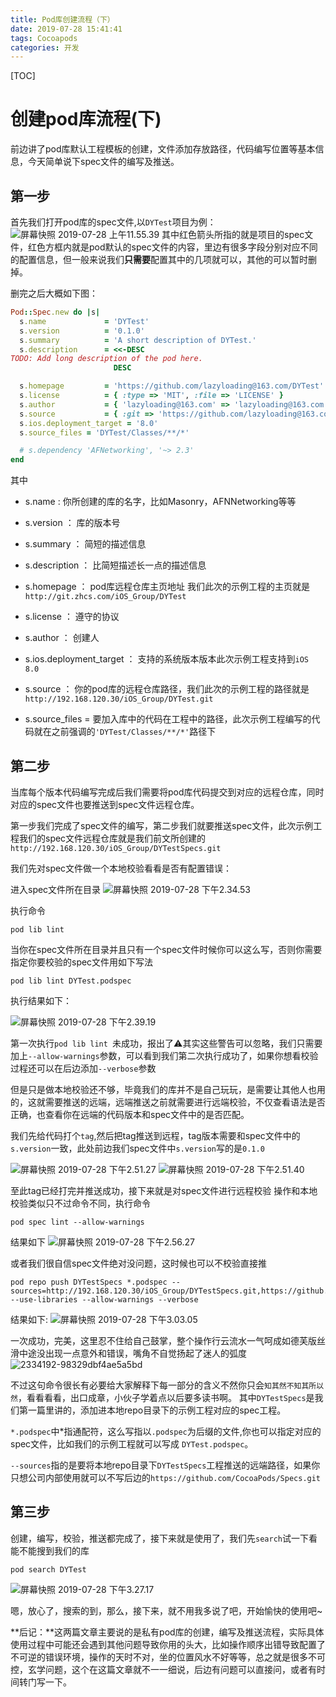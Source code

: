 ```yaml
---
title: Pod库创建流程（下）
date: 2019-07-28 15:41:41
tags: Cocoapods
categories: 开发
---
```

<meta name="referrer" content="no-referrer" />
 [TOC]
 
# 创建pod库流程(下)
前边讲了pod库默认工程模板的创建，文件添加存放路径，代码编写位置等基本信息，今天简单说下spec文件的编写及推送。

## 第一步
首先我们打开pod库的spec文件,以`DYTest`项目为例：
![屏幕快照 2019-07-28 上午11.55.39](media/15642856190114/%E5%B1%8F%E5%B9%95%E5%BF%AB%E7%85%A7%202019-07-28%20%E4%B8%8A%E5%8D%8811.55.39.png)
其中红色箭头所指的就是项目的spec文件，红色方框内就是pod默认的spec文件的内容，里边有很多字段分别对应不同的配置信息，但一般来说我们**只需要**配置其中的几项就可以，其他的可以暂时删掉。

删完之后大概如下图：

```ruby
Pod::Spec.new do |s|
  s.name             = 'DYTest'
  s.version          = '0.1.0'
  s.summary          = 'A short description of DYTest.'
  s.description      = <<-DESC
TODO: Add long description of the pod here.
                       DESC

  s.homepage         = 'https://github.com/lazyloading@163.com/DYTest'
  s.license          = { :type => 'MIT', :file => 'LICENSE' }
  s.author           = { 'lazyloading@163.com' => 'lazyloading@163.com' }
  s.source           = { :git => 'https://github.com/lazyloading@163.com/DYTest.git', :tag => s.version.to_s }
  s.ios.deployment_target = '8.0'
  s.source_files = 'DYTest/Classes/**/*'

  # s.dependency 'AFNetworking', '~> 2.3'
end

```
其中
- s.name : 你所创建的库的名字，比如Masonry，AFNNetworking等等

- s.version ： 库的版本号
- s.summary ： 简短的描述信息
- s.description ： 比简短描述长一点的描述信息
- s.homepage ： pod库远程仓库主页地址 我们此次的示例工程的主页就是 `http://git.zhcs.com/iOS_Group/DYTest` 
- s.license ： 遵守的协议
- s.author ： 创建人
- s.ios.deployment_target ： 支持的系统版本版本此次示例工程支持到`iOS 8.0`
- s.source ： 你的pod库的远程仓库路径，我们此次的示例工程的路径就是`http://192.168.120.30/iOS_Group/DYTest.git`
- s.source_files = 要加入库中的代码在工程中的路径，此次示例工程编写的代码就在之前强调的`'DYTest/Classes/**/*'`路径下

## 第二步

当库每个版本代码编写完成后我们需要将pod库代码提交到对应的远程仓库，同时对应的spec文件也要推送到spec文件远程仓库。

第一步我们完成了spec文件的编写，第二步我们就要推送spec文件，此次示例工程我们的spec文件远程仓库就是我们前文所创建的`http://192.168.120.30/iOS_Group/DYTestSpecs.git`

我们先对spec文件做一个本地校验看看是否有配置错误：

进入spec文件所在目录
![屏幕快照 2019-07-28 下午2.34.53](media/15642856190114/%E5%B1%8F%E5%B9%95%E5%BF%AB%E7%85%A7%202019-07-28%20%E4%B8%8B%E5%8D%882.34.53.png)

执行命令
```
pod lib lint 
```
当你在spec文件所在目录并且只有一个spec文件时候你可以这么写，否则你需要指定你要校验的spec文件用如下写法
```
pod lib lint DYTest.podspec
```
执行结果如下：

![屏幕快照 2019-07-28 下午2.39.19](media/15642856190114/%E5%B1%8F%E5%B9%95%E5%BF%AB%E7%85%A7%202019-07-28%20%E4%B8%8B%E5%8D%882.39.19.png)

第一次执行`pod lib lint `未成功，报出了⚠️其实这些警告可以忽略，我们只需要加上`--allow-warnings`参数，可以看到我们第二次执行成功了，如果你想看校验过程还可以在后边添加`--verbose`参数

但是只是做本地校验还不够，毕竟我们的库并不是自己玩玩，是需要让其他人也用的，这就需要推送的远端，远端推送之前就需要进行远端校验，不仅查看语法是否正确，也查看你在远端的代码版本和spec文件中的是否匹配。

我们先给代码打个`tag`,然后把tag推送到远程，tag版本需要和spec文件中的`s.version`一致，此处前边我们spec文件中`s.version`写的是`0.1.0`

![屏幕快照 2019-07-28 下午2.51.27](media/15642856190114/%E5%B1%8F%E5%B9%95%E5%BF%AB%E7%85%A7%202019-07-28%20%E4%B8%8B%E5%8D%882.51.27.png)
![屏幕快照 2019-07-28 下午2.51.40](media/15642856190114/%E5%B1%8F%E5%B9%95%E5%BF%AB%E7%85%A7%202019-07-28%20%E4%B8%8B%E5%8D%882.51.40.png)

至此tag已经打完并推送成功，接下来就是对spec文件进行远程校验
操作和本地校验类似只不过命令不同，执行命令
```
pod spec lint --allow-warnings
```
结果如下
![屏幕快照 2019-07-28 下午2.56.27](media/15642856190114/%E5%B1%8F%E5%B9%95%E5%BF%AB%E7%85%A7%202019-07-28%20%E4%B8%8B%E5%8D%882.56.27.png)

或者我们很自信spec文件绝对没问题，这时候也可以不校验直接推
```
pod repo push DYTestSpecs *.podspec --sources=http://192.168.120.30/iOS_Group/DYTestSpecs.git,https://github.com/CocoaPods/Specs.git --use-libraries --allow-warnings --verbose
```
结果如下:
![屏幕快照 2019-07-28 下午3.03.05](media/15642856190114/%E5%B1%8F%E5%B9%95%E5%BF%AB%E7%85%A7%202019-07-28%20%E4%B8%8B%E5%8D%883.03.05.png)


一次成功，完美，这里忍不住给自己鼓掌，整个操作行云流水一气呵成如德芙版丝滑中途没出现一点意外和错误，嘴角不自觉扬起了迷人的弧度
![2334192-98329dbf4ae5a5bd](media/15642856190114/2334192-98329dbf4ae5a5bd.jpg)


不过这句命令很长有必要给大家解释下每一部分的含义不然你只会`知其然不知其所以然`，看看看看，出口成章，小伙子学着点以后要多读书啊。
其中`DYTestSpecs`是我们第一篇里讲的，添加进本地repo目录下的示例工程对应的spec工程。

`*.podspec`中*指通配符，这么写指以`.podspec`为后缀的文件,你也可以指定对应的spec文件，比如我们的示例工程就可以写成 `DYTest.podspec`。

`--sources`指的是要将本地repo目录下`DYTestSpecs`工程推送的远端路径，如果你只想公司内部使用就可以不写后边的`https://github.com/CocoaPods/Specs.git`

## 第三步
创建，编写，校验，推送都完成了，接下来就是使用了，我们先`search`试一下看能不能搜到我们的库
```
pod search DYTest
```

![屏幕快照 2019-07-28 下午3.27.17](media/15642856190114/%E5%B1%8F%E5%B9%95%E5%BF%AB%E7%85%A7%202019-07-28%20%E4%B8%8B%E5%8D%883.27.17.png)

嗯，放心了，搜索的到，那么，接下来，就不用我多说了吧，开始愉快的使用吧~



**后记：**这两篇文章主要说的是私有pod库的创建，编写及推送流程，实际具体使用过程中可能还会遇到其他问题导致你用的头大，比如操作顺序出错导致配置了不可逆的错误环境，操作的天时不对，坐的位置风水不好等等，总之就是很多不可控，玄学问题，这个在这篇文章就不一一细说，后边有问题可以直接问，或者有时间转门写一下。

